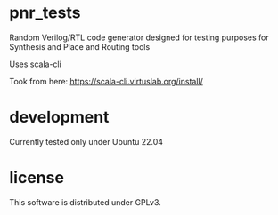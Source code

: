 # pnr_tests
Random Verilog/RTL code generator designed for testing purposes for Synthesis and Place and Routing tools

Uses scala-cli

Took from here: https://scala-cli.virtuslab.org/install/

# development
Currently tested only under Ubuntu 22.04

# license
This software is distributed under GPLv3.
